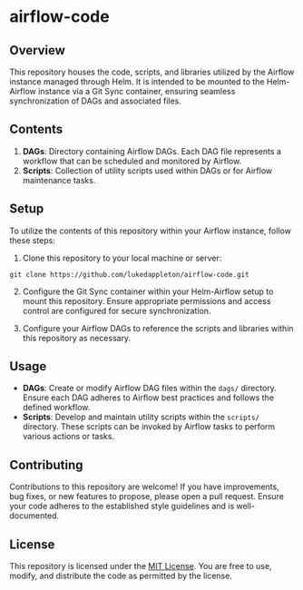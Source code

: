 # airflow-code

## Overview

This repository houses the code, scripts, and libraries utilized by the Airflow instance managed through Helm. It is intended to be mounted to the Helm-Airflow instance via a Git Sync container, ensuring seamless synchronization of DAGs and associated files.

## Contents

1. **DAGs**: Directory containing Airflow DAGs. Each DAG file represents a workflow that can be scheduled and monitored by Airflow.
2. **Scripts**: Collection of utility scripts used within DAGs or for Airflow maintenance tasks.

## Setup

To utilize the contents of this repository within your Airflow instance, follow these steps:

1. Clone this repository to your local machine or server:

```
git clone https://github.com/lukedappleton/airflow-code.git
```

2. Configure the Git Sync container within your Helm-Airflow setup to mount this repository. Ensure appropriate permissions and access control are configured for secure synchronization.

3. Configure your Airflow DAGs to reference the scripts and libraries within this repository as necessary.

## Usage

- **DAGs**: Create or modify Airflow DAG files within the `dags/` directory. Ensure each DAG adheres to Airflow best practices and follows the defined workflow.
- **Scripts**: Develop and maintain utility scripts within the `scripts/` directory. These scripts can be invoked by Airflow tasks to perform various actions or tasks.

## Contributing

Contributions to this repository are welcome! If you have improvements, bug fixes, or new features to propose, please open a pull request. Ensure your code adheres to the established style guidelines and is well-documented.

## License

This repository is licensed under the [MIT License](LICENSE). You are free to use, modify, and distribute the code as permitted by the license.
